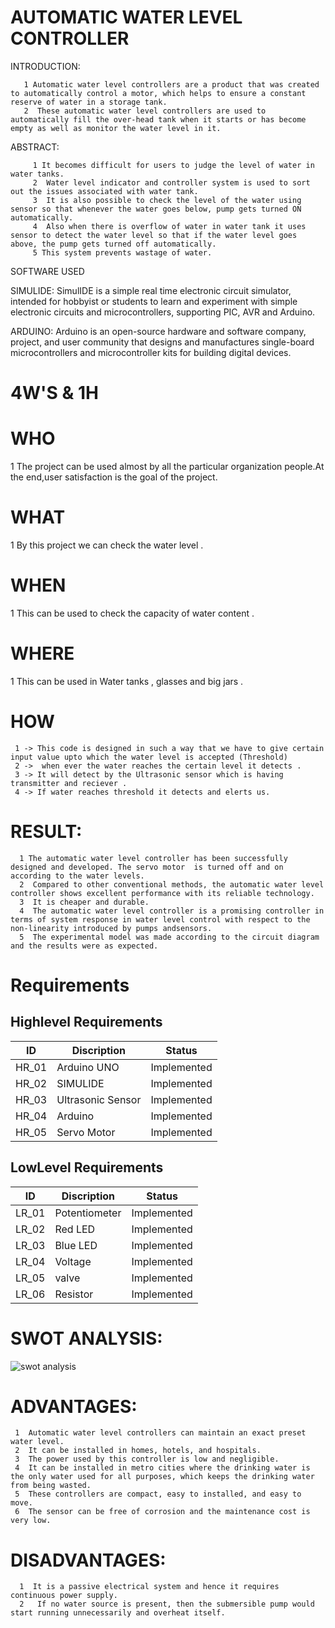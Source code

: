  # AUTOMATIC WATER LEVEL CONTROLLER
 
INTRODUCTION:


       1 Automatic water level controllers are a product that was created to automatically control a motor, which helps to ensure a constant reserve of water in a storage tank.   
       2  These automatic water level controllers are used to automatically fill the over-head tank when it starts or has become empty as well as monitor the water level in it.
       
       
 ABSTRACT:
 
         1 It becomes difficult for users to judge the level of water in water tanks.
         2  Water level indicator and controller system is used to sort out the issues associated with water tank. 
         3  It is also possible to check the level of the water using sensor so that whenever the water goes below, pump gets turned ON automatically.
         4  Also when there is overflow of water in water tank it uses sensor to detect the water level so that if the water level goes above, the pump gets turned off automatically.
         5 This system prevents wastage of water. 
 
 
 
 
 
 
 SOFTWARE USED 
 
  SIMULIDE:
         SimulIDE is a simple real time electronic circuit simulator, intended for hobbyist or students to learn and experiment with simple electronic circuits and                         microcontrollers, supporting PIC, AVR and Arduino.
  
  ARDUINO:
         Arduino  is an open-source hardware and software company, project, and user community that designs and manufactures single-board microcontrollers and microcontroller                kits for building digital devices.
     
     
  
   # 4W'S & 1H 
   
  # WHO
     
   1 The project can be used almost by all the particular organization people.At the end,user satisfaction is the goal of the project.
     
   # WHAT
   
   1 By this project we can check the water level .
      
   # WHEN
   
   1 This can be used to check the capacity of water content .
      
   # WHERE
   
   1  This can be used in Water tanks , glasses and big jars .
      
   # HOW
   
     1 -> This code is designed in such a way that we have to give certain input value upto which the water level is accepted (Threshold)
     2 ->  when ever the water reaches the certain level it detects .
     3 -> It will detect by the Ultrasonic sensor which is having transmitter and reciever .
     4 -> If water reaches threshold it detects and elerts us.
     
     
   # RESULT:
      1 The automatic water level controller has been successfully designed and developed. The servo motor  is turned off and on according to the water levels.
      2  Compared to other conventional methods, the automatic water level controller shows excellent performance with its reliable technology. 
      3  It is cheaper and durable. 
      4  The automatic water level controller is a promising controller in terms of system response in water level control with respect to the non-linearity introduced by pumps andsensors. 
      5  The experimental model was made according to the circuit diagram and the results were as expected.
   
    
 # Requirements 
## Highlevel Requirements
|  ID  |   Discription  |Status|
|------|----------------|------|
| HR_01| Arduino UNO    |Implemented|
| HR_02| SIMULIDE|Implemented|
| HR_03| Ultrasonic Sensor |Implemented|
| HR_04| Arduino |Implemented|
| HR_05| Servo Motor |Implemented|

## LowLevel Requirements
|  ID  |   Discription  |Status|
|------|----------------|------|
| LR_01|  Potentiometer | Implemented|
| LR_02|  Red LED |Implemented| 
| LR_03|  Blue LED | Implemented|
| LR_04| Voltage |Implemented|
| LR_05|  valve|Implemented|
| LR_06|  Resistor |Implemented|

# SWOT ANALYSIS:
![swot analysis](https://user-images.githubusercontent.com/98825305/155835445-01b99fcc-7a03-420c-bcb7-4386b395585d.jpg)

# ADVANTAGES:


     1  Automatic water level controllers can maintain an exact preset water level.
     2  It can be installed in homes, hotels, and hospitals.
     3  The power used by this controller is low and negligible.
     4  It can be installed in metro cities where the drinking water is the only water used for all purposes, which keeps the drinking water from being wasted.
     5  These controllers are compact, easy to installed, and easy to move.
     6  The sensor can be free of corrosion and the maintenance cost is very low.
     
# DISADVANTAGES:
      1  It is a passive electrical system and hence it requires continuous power supply.
      2   If no water source is present, then the submersible pump would start running unnecessarily and overheat itself.
  
 
